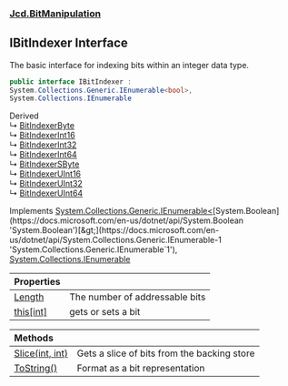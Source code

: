 ### [Jcd.BitManipulation](Jcd.BitManipulation.md 'Jcd.BitManipulation')

## IBitIndexer Interface

The basic interface for indexing bits within an integer data type.

```csharp
public interface IBitIndexer :
System.Collections.Generic.IEnumerable<bool>,
System.Collections.IEnumerable
```

Derived  
&#8627; [BitIndexerByte](Jcd.BitManipulation.BitIndexerByte.md 'Jcd.BitManipulation.BitIndexerByte')  
&#8627; [BitIndexerInt16](Jcd.BitManipulation.BitIndexerInt16.md 'Jcd.BitManipulation.BitIndexerInt16')  
&#8627; [BitIndexerInt32](Jcd.BitManipulation.BitIndexerInt32.md 'Jcd.BitManipulation.BitIndexerInt32')  
&#8627; [BitIndexerInt64](Jcd.BitManipulation.BitIndexerInt64.md 'Jcd.BitManipulation.BitIndexerInt64')  
&#8627; [BitIndexerSByte](Jcd.BitManipulation.BitIndexerSByte.md 'Jcd.BitManipulation.BitIndexerSByte')  
&#8627; [BitIndexerUInt16](Jcd.BitManipulation.BitIndexerUInt16.md 'Jcd.BitManipulation.BitIndexerUInt16')  
&#8627; [BitIndexerUInt32](Jcd.BitManipulation.BitIndexerUInt32.md 'Jcd.BitManipulation.BitIndexerUInt32')  
&#8627; [BitIndexerUInt64](Jcd.BitManipulation.BitIndexerUInt64.md 'Jcd.BitManipulation.BitIndexerUInt64')

Implements [System.Collections.Generic.IEnumerable&lt;](https://docs.microsoft.com/en-us/dotnet/api/System.Collections.Generic.IEnumerable-1 'System.Collections.Generic.IEnumerable`1')[System.Boolean](https://docs.microsoft.com/en-us/dotnet/api/System.Boolean 'System.Boolean')[&gt;](https://docs.microsoft.com/en-us/dotnet/api/System.Collections.Generic.IEnumerable-1 'System.Collections.Generic.IEnumerable`1'), [System.Collections.IEnumerable](https://docs.microsoft.com/en-us/dotnet/api/System.Collections.IEnumerable 'System.Collections.IEnumerable')

| Properties | |
| :--- | :--- |
| [Length](Jcd.BitManipulation.IBitIndexer.Length.md 'Jcd.BitManipulation.IBitIndexer.Length') | The number of addressable bits |
| [this[int]](Jcd.BitManipulation.IBitIndexer.this[int].md 'Jcd.BitManipulation.IBitIndexer.this[int]') | gets or sets a bit |

| Methods | |
| :--- | :--- |
| [Slice(int, int)](Jcd.BitManipulation.IBitIndexer.Slice(int,int).md 'Jcd.BitManipulation.IBitIndexer.Slice(int, int)') | Gets a slice of bits from the backing store |
| [ToString()](Jcd.BitManipulation.IBitIndexer.ToString().md 'Jcd.BitManipulation.IBitIndexer.ToString()') | Format as a bit representation |
